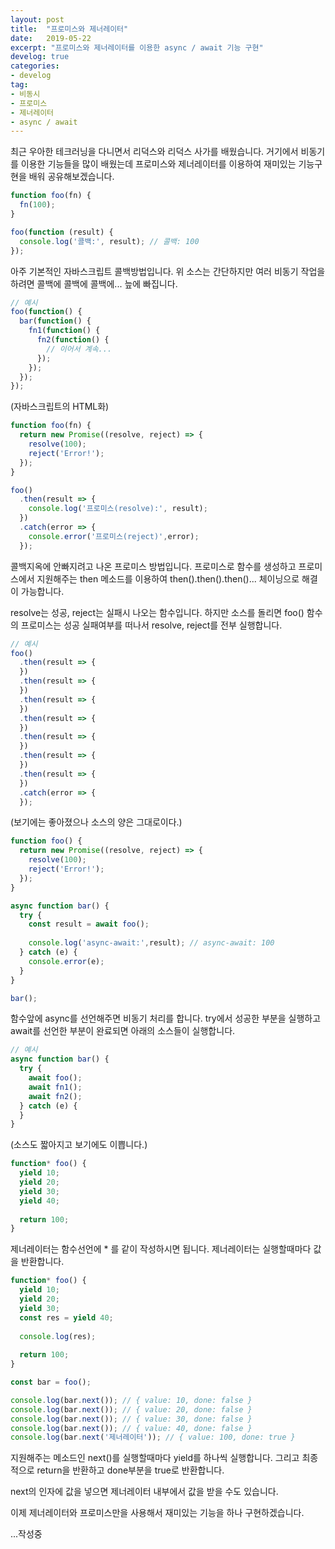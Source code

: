 ```yaml
---
layout: post
title:  "프로미스와 제너레이터"
date:   2019-05-22
excerpt: "프로미스와 제너레이터를 이용한 async / await 기능 구현"
develog: true
categories:
- develog
tag:
- 비동시
- 프로미스
- 제너레이터
- async / await
---
```


최근 우아한 테크러닝을 다니면서 리덕스와 리덕스 사가를 배웠습니다. 거기에서 비동기를 이용한 기능들을 많이 배웠는데 프로미스와 제너레이터를 이용하여 재미있는 기능구현을 배워 공유해보겠습니다.

```javascript
function foo(fn) {
  fn(100);
}

foo(function (result) {
  console.log('콜백:', result); // 콜백: 100
});
```

아주 기본적인 자바스크립트 콜백방법입니다. 위 소스는 간단하지만 여러 비동기 작업을 하려면 콜백에 콜백에 콜백에... 늪에 빠집니다.

```javascript
// 예시
foo(function() {
  bar(function() {
    fn1(function() {
      fn2(function() {
        // 이어서 계속...
      });
    });
  });
});
```

(자바스크립트의 HTML화)

```javascript
function foo(fn) {
  return new Promise((resolve, reject) => {
    resolve(100);
    reject('Error!');
  });
}

foo()
  .then(result => {
    console.log('프로미스(resolve):', result);
  })
  .catch(error => {
    console.error('프로미스(reject)',error);
  });
```

콜백지옥에 안빠지려고 나온 프로미스 방법입니다. 프로미스로 함수를 생성하고 프로미스에서 지원해주는 then 메소드를 이용하여 then().then().then()... 체이닝으로 해결이 가능합니다.

resolve는 성공, reject는 실패시 나오는 함수입니다. 하지만 소스를 돌리면 foo() 함수의 프로미스는 성공 실패여부를 떠나서 resolve, reject를 전부 실행합니다. 

```javascript
// 예시
foo()
  .then(result => {
  })
  .then(result => {
  })
  .then(result => {
  })
  .then(result => {
  })
  .then(result => {
  })
  .then(result => {
  })
  .then(result => {
  })
  .catch(error => {
  });
```

(보기에는 좋아졌으나 소스의 양은 그대로이다.)

```javascript
function foo() {
  return new Promise((resolve, reject) => {
    resolve(100);
    reject('Error!');
  });
}

async function bar() {
  try {
    const result = await foo();
    
    console.log('async-await:',result); // async-await: 100 
  } catch (e) {
    console.error(e);
  }
}

bar();
```

함수앞에 async를 선언해주면 비동기 처리를 합니다. try에서 성공한 부분을 실행하고 await를 선언한 부분이 완료되면 아래의 소스들이 실행합니다.

```javascript
// 예시
async function bar() {
  try {
    await foo();
    await fn1();
    await fn2(); 
  } catch (e) {
  }
}
```

(소스도 짧아지고 보기에도 이쁩니다.)

```javascript
function* foo() {
  yield 10;
  yield 20;
  yield 30;
  yield 40;
  
  return 100;
}
```

제너레이터는 함수선언에 * 를 같이 작성하시면 됩니다. 제너레이터는 실행할때마다 값을 반환합니다.  

```javascript
function* foo() {
  yield 10;
  yield 20;
  yield 30;
  const res = yield 40;
  
  console.log(res);
  
  return 100;
}

const bar = foo();

console.log(bar.next()); // { value: 10, done: false }
console.log(bar.next()); // { value: 20, done: false }
console.log(bar.next()); // { value: 30, done: false }
console.log(bar.next()); // { value: 40, done: false }
console.log(bar.next('제너레이터')); // { value: 100, done: true }
```

지원해주는 메소드인 next()를 실행할때마다 yield를 하나씩 실행합니다. 그리고 최종적으로 return을 반환하고 done부분을 true로 반환합니다.

next의 인자에 값을 넣으면 제너레이터 내부에서 값을 받을 수도 있습니다.

이제 제너레이터와 프로미스만을 사용해서 재미있는 기능을 하나 구현하겠습니다.

...작성중
